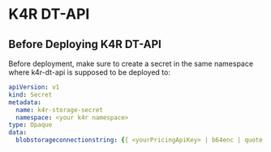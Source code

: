 # K4R DT-API

## Before Deploying K4R DT-API

Before deployment, make sure to create a secret in the same namespace where k4r-dt-api is supposed to be deployed to:

``` yaml
apiVersion: v1
kind: Secret
metadata:
  name: k4r-storage-secret
  namespace: <your k4r namespace>
type: Opaque
data:
  blobstorageconnectionstring: {{ <yourPricingApiKey> | b64enc | quote }}
```  
